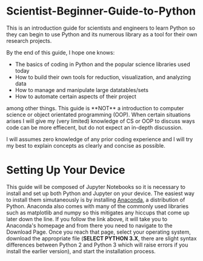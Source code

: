 # Scientist-Beginner-Guide-to-Python

This is an introduction guide for scientists and engineers to learn Python so they can begin to use Python and its numerous library as a tool for their own research projects. 

By the end of this guide, I hope one knows:

<ul>
	<li>The basics of coding in Python and the popular science libraries used today </li>
	<li>How to build their own tools for reduction, visualization, and analyzing data </li>
	<li>How to manage and manipulate large datatables/sets </li>
	<li>How to automate certain aspects of their project </li>
</ul>
among other things. This guide is **NOT** a introduction to computer science or object orientated programming (OOP). When certain situations arises I will give my (very limited) knowledge of CS or OOP to discuss ways code can be more effiecent, but do not expect an in-depth discussion. 

I will assumes zero knowledge of any prior coding experience and I will try my best to explain concepts as clearly and concise as possible. 


# Setting Up Your Device
This guide will be composed of Jupyter Notebooks so it is necessary to install and set up both Python and Jupyter on your device. The easiest way to install them simutaneously is by installing <a href="https://www.anaconda.com/">Anaconda</a>, a distribution of Python. Anaconda also comes with many of the commonly used libraries such as matplotlib and numpy so this mitigates any hiccups that come up later down the line. If you follow the link above, it will take you to Anaconda's homepage and from there you need to navigate to the Download Page. Once you reach that page, select your operating system, download the appropriate file (**SELECT PYTHON 3.X**, there are slight syntax differences between Python 2 and Python 3 which will raise errors if you install the earlier version), and start the installation process. 




